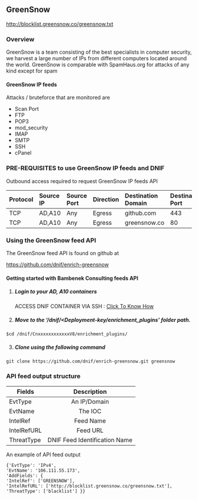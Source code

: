 ## GreenSnow   
  http://blocklist.greensnow.co/greensnow.txt
### Overview
GreenSnow is a team consisting of the best specialists in computer security, we harvest a large number of IPs from different computers located around the world.
GreenSnow is comparable with SpamHaus.org for attacks of any kind except for spam 

#### GreenSnow IP feeds
 Attacks / bruteforce that are monitored are  
  -  Scan Port
  -  FTP
  -  POP3
  -  mod_security
  -  IMAP
  -  SMTP
  -  SSH
  -  cPanel 

### PRE-REQUISITES to use GreenSnow IP feeds and DNIF  
Outbound access required to request GreenSnow IP feeds API

| Protocol   | Source IP  | Source Port  | Direction	 | Destination Domain | Destination Port  |  
|:------------- |:-------------|:-------------|:-------------|:-------------|:-------------|  
| TCP | AD,A10 | Any | Egress	| github.com | 443 |
| TCP | AD,A10 | Any | Egress	| greensnow.co | 80 | 


### Using the GreenSnow feed API
 The GreenSnow feed API is found on github at

https://github.com/dnif/enrich-greensnow

#### Getting started with Bambenek Consulting feeds API

1. #####    Login to your AD, A10 containers  
   ACCESS DNIF CONTAINER VIA SSH : [Click To Know How](https://dnif.it/docs/guides/tutorials/access-dnif-container-via-ssh.html)
2. #####    Move to the ‘/dnif/<Deployment-key/enrichment_plugins’ folder path.
```
$cd /dnif/CnxxxxxxxxxxxxV8/enrichment_plugins/
```
3. #####   Clone using the following command  
```  
git clone https://github.com/dnif/enrich-greensnow.git greensnow
```
### API feed output structure
  | Fields        | Description  |
| ------------- |:-------------:|
| EvtType      | An IP/Domain |
| EvtName      | The IOC      |
| IntelRef | Feed Name      |
| IntelRefURL | Feed URL      |
| ThreatType | DNIF Feed Identification Name |      

An example of API feed output
```
{'EvtType': 'IPv4', 
'EvtName': '106.111.55.173', 
'AddFields': {
'IntelRef': ['GREENSNOW'],
'IntelRefURL': ['http://blocklist.greensnow.co/greensnow.txt'], 
'ThreatType': ['blacklist'] }}
```
